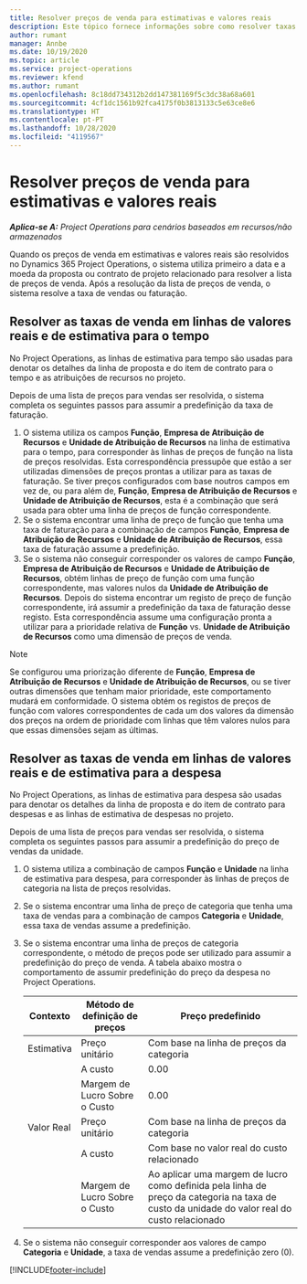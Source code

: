 ```yaml
---
title: Resolver preços de venda para estimativas e valores reais
description: Este tópico fornece informações sobre como resolver taxas de venda para estimativas e valores reais.
author: rumant
manager: Annbe
ms.date: 10/19/2020
ms.topic: article
ms.service: project-operations
ms.reviewer: kfend
ms.author: rumant
ms.openlocfilehash: 8c18dd734312b2dd147381169f5c3dc38a68a601
ms.sourcegitcommit: 4cf1dc1561b92fca4175f0b3813133c5e63ce8e6
ms.translationtype: HT
ms.contentlocale: pt-PT
ms.lasthandoff: 10/28/2020
ms.locfileid: "4119567"
---
```

# <a name="resolve-sales-prices-for-estimates-and-actuals"></a>Resolver preços de venda para estimativas e valores reais

_**Aplica-se A:** Project Operations para cenários baseados em recursos/não armazenados_

Quando os preços de venda em estimativas e valores reais são resolvidos no Dynamics 365 Project Operations, o sistema utiliza primeiro a data e a moeda da proposta ou contrato de projeto relacionado para resolver a lista de preços de venda. Após a resolução da lista de preços de venda, o sistema resolve a taxa de vendas ou faturação.

## <a name="resolve-sales-rates-on-actual-and-estimate-lines-for-time"></a>Resolver as taxas de venda em linhas de valores reais e de estimativa para o tempo

No Project Operations, as linhas de estimativa para tempo são usadas para denotar os detalhes da linha de proposta e do item de contrato para o tempo e as atribuições de recursos no projeto.

Depois de uma lista de preços para vendas ser resolvida, o sistema completa os seguintes passos para assumir a predefinição da taxa de faturação.

1. O sistema utiliza os campos **Função**, **Empresa de Atribuição de Recursos** e **Unidade de Atribuição de Recursos** na linha de estimativa para o tempo, para corresponder às linhas de preços de função na lista de preços resolvidas. Esta correspondência pressupõe que estão a ser utilizadas dimensões de preços prontas a utilizar para as taxas de faturação. Se tiver preços configurados com base noutros campos em vez de, ou para além de, **Função**, **Empresa de Atribuição de Recursos** e **Unidade de Atribuição de Recursos**, esta é a combinação que será usada para obter uma linha de preços de função correspondente.
2. Se o sistema encontrar uma linha de preço de função que tenha uma taxa de faturação para a combinação de campos **Função**, **Empresa de Atribuição de Recursos** e **Unidade de Atribuição de Recursos**, essa taxa de faturação assume a predefinição.
3. Se o sistema não conseguir corresponder os valores de campo **Função**, **Empresa de Atribuição de Recursos** e **Unidade de Atribuição de Recursos**, obtém linhas de preço de função com uma função correspondente, mas valores nulos da **Unidade de Atribuição de Recursos**. Depois do sistema encontrar um registo de preço de função correspondente, irá assumir a predefinição da taxa de faturação desse registo. Esta correspondência assume uma configuração pronta a utilizar para a prioridade relativa de **Função** vs. **Unidade de Atribuição de Recursos** como uma dimensão de preços de venda.

> [!NOTE]
> Se configurou uma priorização diferente de **Função**, **Empresa de Atribuição de Recursos** e **Unidade de Atribuição de Recursos**, ou se tiver outras dimensões que tenham maior prioridade, este comportamento mudará em conformidade. O sistema obtém os registos de preços de função com valores correspondentes de cada um dos valores da dimensão dos preços na ordem de prioridade com linhas que têm valores nulos para que essas dimensões sejam as últimas.

## <a name="resolve-sales-rates-on-actual-and-estimate-lines-for-expense"></a>Resolver as taxas de venda em linhas de valores reais e de estimativa para a despesa

No Project Operations, as linhas de estimativa para despesa são usadas para denotar os detalhes da linha de proposta e do item de contrato para despesas e as linhas de estimativa de despesas no projeto.

Depois de uma lista de preços para vendas ser resolvida, o sistema completa os seguintes passos para assumir a predefinição do preço de vendas da unidade.

1. O sistema utiliza a combinação de campos **Função** e **Unidade** na linha de estimativa para despesa, para corresponder às linhas de preços de categoria na lista de preços resolvidas.
2. Se o sistema encontrar uma linha de preço de categoria que tenha uma taxa de vendas para a combinação de campos **Categoria** e **Unidade**, essa taxa de vendas assume a predefinição.
3. Se o sistema encontrar uma linha de preços de categoria correspondente, o método de preços pode ser utilizado para assumir a predefinição do preço de venda. A tabela abaixo mostra o comportamento de assumir predefinição do preço da despesa no Project Operations.

    | Contexto | Método de definição de preços | Preço predefinido |
    | --- | --- | --- |
    | Estimativa | Preço unitário | Com base na linha de preços da categoria |
    | &nbsp; | A custo | 0.00 |
    | &nbsp; | Margem de Lucro Sobre o Custo | 0.00 |
    | Valor Real | Preço unitário | Com base na linha de preços da categoria |
    | &nbsp; | A custo | Com base no valor real do custo relacionado |
    | &nbsp; | Margem de Lucro Sobre o Custo | Ao aplicar uma margem de lucro como definida pela linha de preço da categoria na taxa de custo da unidade do valor real do custo relacionado |

4. Se o sistema não conseguir corresponder aos valores de campo **Categoria** e **Unidade**, a taxa de vendas assume a predefinição zero (0).


[!INCLUDE[footer-include](../includes/footer-banner.md)]